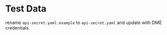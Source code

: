 # Test Data

rename `api-secret.yaml.example` to `api-secret.yaml` and update with DME credentials.
